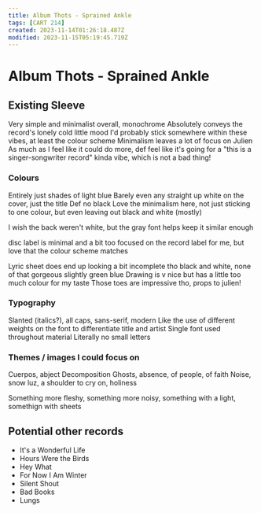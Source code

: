 ```yaml
---
title: Album Thots - Sprained Ankle
tags: [CART 214]
created: 2023-11-14T01:26:18.487Z
modified: 2023-11-15T05:19:45.719Z
---
```


# Album Thots - Sprained Ankle

## Existing Sleeve
Very simple and minimalist overall, monochrome
Absolutely conveys the record's lonely cold little mood
I'd probably stick somewhere within these vibes, at least the colour scheme
Minimalism leaves a lot of focus on Julien
As much as I feel like it could do more, def feel like it's going for a "this is a singer-songwriter record" kinda vibe, which is not a bad thing!

### Colours
Entirely just shades of light blue
Barely even any straight up white on the cover, just the title
Def no black
Love the minimalism here, not just sticking to one colour, but even leaving out black and white (mostly)

I wish the back weren't white, but the gray font helps keep it similar enough

disc label is minimal and a bit too focused on the record label for me, but love that the colour scheme matches

Lyric sheet does end up looking a bit incomplete tho
black and white, none of that gorgeous slightly green blue
Drawing is v nice but has a little too much colour for my taste
Those toes are impressive tho, props to julien!

### Typography
Slanted (italics?), all caps, sans-serif, modern
Like the use of different weights on the font to differentiate title and artist
Single font used throughout material
Literally no small letters

### Themes / images I could focus on
Cuerpos, abject
Decomposition
Ghosts, absence, of people, of faith
Noise, snow
luz, a shoulder to cry on, holiness

Something more fleshy, something more noisy, something with a light, somethign with sheets


## Potential other records
- It's a Wonderful Life
- Hours Were the Birds
- Hey What
- For Now I Am Winter
- Silent Shout
- Bad Books
- Lungs
